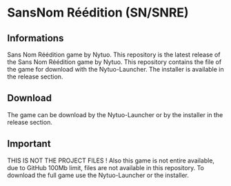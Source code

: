 # SansNom Réédition (SN/SNRE)
## Informations
Sans Nom Réédition game by Nytuo.
This repository is the latest release of the Sans Nom Réédition game by Nytuo.
This repository contains the file of the game for download with the Nytuo-Launcher. The installer is available in the release section.

## Download

The game can be download by the Nytuo-Launcher or by the installer in the release section.

## Important

THIS IS NOT THE PROJECT FILES !
Also this game is not entire available, due to GitHub 100Mb limit, files are not available in this repository. To download the full game use the Nytuo-Launcher or the installer.
